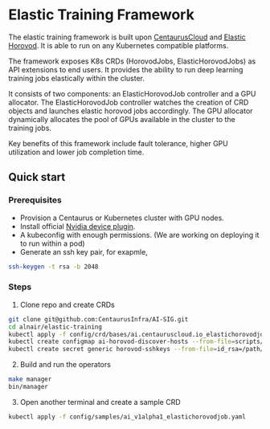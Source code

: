 # Elastic Training Framework
The elastic training framework is built upon [CentaurusCloud](https://www.centauruscloud.io/) and 
[Elastic Horovod](https://horovod.readthedocs.io/en/stable/elastic_include.html). 
It is able to run on any Kubernetes compatible platforms. 

The framework exposes K8s CRDs (HorovodJobs, ElasticHorovodJobs) as API extensions to end users. It provides the ability to run
deep learning training jobs elastically within the cluster. 

It consists of two components: an ElasticHorovodJob controller and a GPU allocator. The ElasticHorovodJob controller
watches the creation of CRD objects and launches elastic horovod jobs accordingly. The GPU allocator dynamically allocates
the pool of GPUs available in the cluster to the training jobs. 

Key benefits of this framework include fault tolerance, higher GPU utilization and lower job completion time.

## Quick start 

### Prerequisites
* Provision a Centaurus or Kubernetes cluster with GPU nodes.
* Install official [Nvidia device plugin](https://github.com/NVIDIA/k8s-device-plugin).
* A kubeconfig with enough permissions. (We are working on deploying it to run within a pod) 
* Generate an ssh key pair, for exapmle, 
```bash
ssh-keygen -t rsa -b 2048
``` 

### Steps

1. Clone repo and create CRDs
```bash
git clone git@github.com:CentaurusInfra/AI-SIG.git
cd alnair/elastic-training
kubectl apply -f config/crd/bases/ai.centauruscloud.io_elastichorovodjobs.yaml
kubectl create configmap ai-horovod-discover-hosts --from-file=scripts/discover_hosts.sh
kubectl create secret generic horovod-sshkeys --from-file=id_rsa=/path/to/id_rsa --from-file=authorized_keys=/path/to/id_rsa.pub
```
2. Build and run the operators
```bash
make manager
bin/manager
```
3. Open another terminal and create a sample CRD
```bash
kubectl apply -f config/samples/ai_v1alpha1_elastichorovodjob.yaml
```